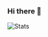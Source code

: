 ### Hi there 👋
![Stats](https://github-readme-stats.vercel.app/api?username=notyasuomain-cmd&show_icons=false&theme=radical)
<!--
**notyasuomain-cmd/notyasuomain-cmd** is a ✨ _special_ ✨ repository because its `README.md` (this file) appears on your GitHub profile.

Here are some ideas to get you started:

- 🔭 I’m currently working on ...
- 🌱 I’m currently learning ...
- 👯 I’m looking to collaborate on ...
- 🤔 I’m looking for help with ...
- 💬 Ask me about ...
- 📫 How to reach me: ...
- 😄 Pronouns: ...
- ⚡ Fun fact: ...
-->

